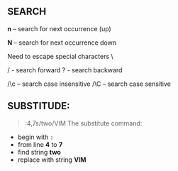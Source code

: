 ## SEARCH

 **n** – search for next occurrence (up)

 **N** – search for next occurrence down

 Need to escape special characters \

 / - search forward
 ? - search backward

 /\c – search case insensitive
 /\C – search case sensitive


## SUBSTITUDE:

> :4,7s/two/VIM
The substitute command:
- begin with `:`
- from line **4** to **7**
- find string **two**
- replace with string **VIM**
